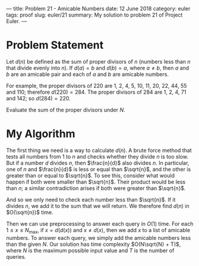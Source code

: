 ‐‐‐
title: Problem 21 - Amicable Numbers
date: 12 June 2018
category: euler
tags: proof
slug: euler/21
summary: My solution to problem 21 of Project Euler.
‐‐‐

# Problem Statement

Let $d(n)$ be defined as the sum of proper divisors of $n$ (numbers less than $n$ that divide evenly into $n$).
If $d(a) = b$ and $d(b) = a$, where $a \neq b$, then $a$ and $b$ are an amicable pair and each of $a$ and $b$ are amicable numbers.

For example, the proper divisors of 220 are 1, 2, 4, 5, 10, 11, 20, 22, 44, 55 and 110; therefore $d(220) = 284$.
The proper divisors of 284 are 1, 2, 4, 71 and 142; so $d(284) = 220$.

Evaluate the sum of the proper divisors under $N$.

# My Algorithm

The first thing we need is a way to calculate $d(n)$.
A brute force method that tests all numbers from $1$ to $n$ and checks whether they divide $n$ is too slow.
But if a number $d$ divides $n$, then $\frac{n}{d}$ also divides $n$.
In particular, one of $n$ and $\frac{n}{d}$ is less or equal than $\sqrt{n}$, and the other is greater than or equal to $\sqrt{n}$.
To see this, consider what would happen if both were smaller than $\sqrt{n}$.
Their product would be less than $n$; a similar contradiction arises if both were greater than $\sqrt{n}$.

And so we only need to check each number less than $\sqrt{n}$.
If it divides $n$, we add it to the sum that we will return.
We therefore find $d(n)$ in $O(\sqrt{n})$ time.

Then we can use preprocessing to answer each query in $O(1)$ time.
For each $1 \le x \le N_{\text{max}}$, if $x = d(d(x))$ and $x \neq d(x)$, then we add $x$ to a list of amicable numbers.
To answer each query, we simply add the amicable numbers less than the given $N$.
Our solution has time complexity $O(N\sqrt{N} + T)$, where $N$ is the maximum possible input value and $T$ is the number of queries.